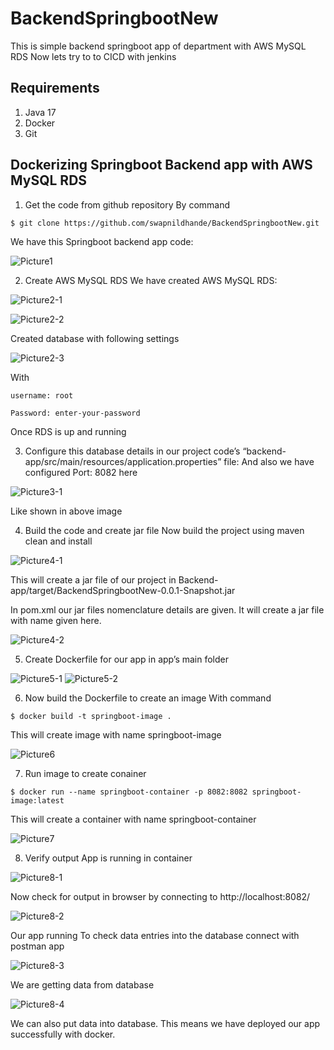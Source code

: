 # BackendSpringbootNew
This is simple backend springboot app of department with AWS MySQL RDS
Now lets try to to CICD with jenkins
## Requirements
1. Java 17
2. Docker
3. Git
## Dockerizing Springboot Backend app with AWS MySQL RDS
1. Get the code from github repository
By command
```
$ git clone https://github.com/swapnildhande/BackendSpringbootNew.git
```
We have this Springboot backend app code:

![Picture1](https://user-images.githubusercontent.com/117855172/225542079-fa0e8f65-70e6-4239-bb95-de98dc92dd82.jpg)

2. Create AWS MySQL RDS
We have created AWS MySQL RDS:  

![Picture2-1](https://user-images.githubusercontent.com/117855172/225552182-c15a0012-1993-46e9-b734-c49dad2af03b.jpg)

![Picture2-2](https://user-images.githubusercontent.com/117855172/225552281-670f9765-1c91-45c6-94f4-8d82324657a9.png)

Created database with following settings

![Picture2-3](https://user-images.githubusercontent.com/117855172/225552321-4810b484-5da5-4919-8c18-3f25333c4dd0.jpg)

 With 
 ```
 username: root

 Password: enter-your-password
```
 Once RDS is up and running

3. Configure this database details in our project code’s “backend-app/src/main/resources/application.properties” file:
And also we have configured Port: 8082 here

 ![Picture3-1](https://user-images.githubusercontent.com/117855172/225552466-1093d7d9-e590-472e-b636-5300d18bbdbf.jpg)
 
 Like shown in above image

4. Build the code and create jar file
Now build the project using maven clean and install

 ![Picture4-1](https://user-images.githubusercontent.com/117855172/225552531-41c5d834-a855-452b-83de-095dabe69075.jpg)

This will create a jar file of our project in Backend-app/target/BackendSpringbootNew-0.0.1-Snapshot.jar

In pom.xml our jar files nomenclature details are given. It will create a jar file with name given here.

 ![Picture4-2](https://user-images.githubusercontent.com/117855172/225552704-d9d60fc4-3cc4-4f31-89c3-13cd4be3b286.jpg)

5. Create Dockerfile for our app in app’s main folder

![Picture5-1](https://user-images.githubusercontent.com/117855172/225552724-21a4b17c-3d1f-4d42-8399-5e25f1476a7d.jpg)
![Picture5-2](https://user-images.githubusercontent.com/117855172/225552750-fa968eb8-dbd5-45f1-adaa-ad4b14630982.jpg)

 
6. Now build the Dockerfile to create an image With command
```
$ docker build -t springboot-image .
```
This will create image with name springboot-image

![Picture6](https://user-images.githubusercontent.com/117855172/225552791-9b2228ea-408c-4e9f-b063-5ebadad85246.jpg)
 
7. Run image to create conainer
```
$ docker run --name springboot-container -p 8082:8082 springboot-image:latest
```
This will create a container with name springboot-container

![Picture7](https://user-images.githubusercontent.com/117855172/225552835-611a7a4a-f34a-41fa-a6a6-b3d110521f35.jpg)
 
8. Verify output
App is running in container

![Picture8-1](https://user-images.githubusercontent.com/117855172/225552863-1598f7d7-dbea-4e6e-809c-25652347b83e.jpg)
 
Now check for output in browser by connecting to http://localhost:8082/

![Picture8-2](https://user-images.githubusercontent.com/117855172/225552891-f6a9eda8-ba86-45ab-a29e-7c8e46d3c821.jpg)
 
Our app running
To check data entries into the database connect with postman app

 ![Picture8-3](https://user-images.githubusercontent.com/117855172/225552937-dfa071fb-f07a-4c04-a290-f9b904ef5923.jpg)
 
We are getting data from database

 ![Picture8-4](https://user-images.githubusercontent.com/117855172/225552971-df8c7b8e-9f07-42b5-8736-0f0061b234ab.jpg)
 
We can also put data into database.
This means we have deployed our app successfully with docker.


